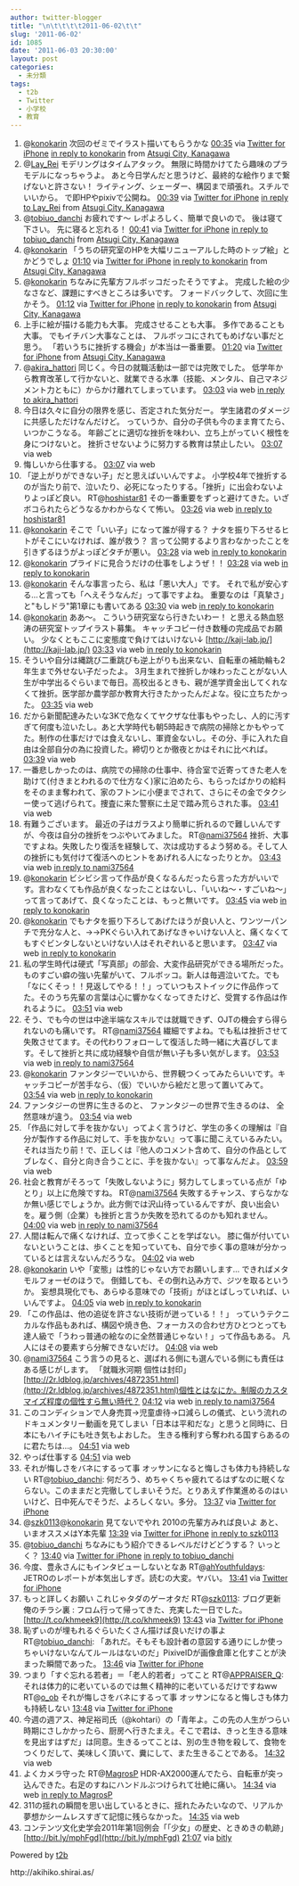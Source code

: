 ```yaml
---
author: twitter-blogger
title: "\n\t\t\t\t2011-06-02\t\t"
slug: '2011-06-02'
id: 1085
date: '2011-06-03 20:30:00'
layout: post
categories:
  - 未分類
tags:
  - t2b
  - Twitter
  - 小学校
  - 教育
---
```


<div xmlns:georss="http://www.georss.org/georss">

1.  <span><span>@[konokarin](http://twitter.com/konokarin "konokarin") 次回のゼミでイラスト描いてもらうかな</span> <span>[<span>00:35</span>](http://twitter.com/o_ob/status/76250522729984000) <span>via [Twitter for iPhone](http://twitter.com/#!/download/iphone)</span> [in reply to konokarin](http://twitter.com/konokarin/status/76244573713731584) from [Atsugi City, Kanagawa<span></span>](http://maps.google.com/maps?q=35.46588397,139.35940498)</span></span>
2.  <span><span>@[Lay_Rei](http://twitter.com/Lay_Rei "Lay_Rei") モデリングはタイムアタック。 無限に時間かけてたら趣味のプラモデルになっちゃうよ。 あと今日学んだと思うけど、最終的な絵作りまで繋げないと許さない！ ライティング、シェーダー、構図まで頑張れ。スチルでいいから。 で即HPやpixivで公開ね。</span> <span>[<span>00:39</span>](http://twitter.com/o_ob/status/76251585059098625) <span>via [Twitter for iPhone](http://twitter.com/#!/download/iphone)</span> [in reply to Lay_Rei](http://twitter.com/Lay_Rei/status/76234693082746881) from [Atsugi City, Kanagawa<span></span>](http://maps.google.com/maps?q=35.46588397,139.35940498)</span></span>
3.  <span><span>@[tobiuo_danchi](http://twitter.com/tobiuo_danchi "tobiuo_danchi") お疲れです～ レポよろしく、簡単で良いので。 後は寝て下さい。 先に寝ると忘れる！</span> <span>[<span>00:41</span>](http://twitter.com/o_ob/status/76251987968147456) <span>via [Twitter for iPhone](http://twitter.com/#!/download/iphone)</span> [in reply to tobiuo_danchi](http://twitter.com/tobiuo_danchi/status/76242436199948288) from [Atsugi City, Kanagawa<span></span>](http://maps.google.com/maps?q=35.46588397,139.35940498)</span></span>
4.  <span><span>@[konokarin](http://twitter.com/konokarin "konokarin") 「うちの研究室のHPを大幅リニューアルした時のトップ絵」とかどうでしょ</span> <span>[<span>01:10</span>](http://twitter.com/o_ob/status/76259488545521664) <span>via [Twitter for iPhone](http://twitter.com/#!/download/iphone)</span> [in reply to konokarin](http://twitter.com/konokarin/status/76253860380950528) from [Atsugi City, Kanagawa<span></span>](http://maps.google.com/maps?q=35.48384201,139.34089851)</span></span>
5.  <span><span>@[konokarin](http://twitter.com/konokarin "konokarin") ちなみに先輩方フルボッコだったそうですよ。 完成した絵の少なさなど、課題にすべきところは多いです。 フォードバックして、次回に生かそう。</span> <span>[<span>01:12</span>](http://twitter.com/o_ob/status/76259867073060864) <span>via [Twitter for iPhone](http://twitter.com/#!/download/iphone)</span> [in reply to konokarin](http://twitter.com/konokarin/status/76253860380950528) from [Atsugi City, Kanagawa<span></span>](http://maps.google.com/maps?q=35.48384201,139.34089851)</span></span>
6.  <span><span>上手に絵が描ける能力も大事。 完成させることも大事。 多作であることも大事。 でもイチバン大事なことは、 フルボッコにされてもめげない事だと思う。 「若いうちに挫折する機会」が本当は一番重要。</span> <span>[<span>01:20</span>](http://twitter.com/o_ob/status/76262000119918592) <span>via [Twitter for iPhone](http://twitter.com/#!/download/iphone)</span> from [Atsugi City, Kanagawa<span></span>](http://maps.google.com/maps?q=35.48384201,139.34089851)</span></span>
7.  <span><span>@[akira_hattori](http://twitter.com/akira_hattori "akira_hattori") 同じく。今日の就職活動は一部では完敗でした。 低学年から教育改革して行かないと、就業できる水準（技能、メンタル、自己マネジメント力ともに）からかけ離れてしまっています。</span> <span>[<span>03:03</span>](http://twitter.com/o_ob/status/76287934378160129) <span>via web</span> [in reply to akira_hattori](http://twitter.com/akira_hattori/status/76270732090425344)</span></span>
8.  <span><span>今日は久々に自分の限界を感じ、否定された気分だー。 学生諸君のダメージに共感しただけなんだけど。 っていうか、自分の子供も今のまま育てたら、いつかこうなる。 年齢ごとに適切な挫折を味わい、立ち上がっていく根性を身につけないと。 挫折させないように努力する教育は禁止したい。</span> <span>[<span>03:07</span>](http://twitter.com/o_ob/status/76288731673403394) <span>via web</span></span></span>
9.  <span><span>悔しいから仕事する。</span> <span>[<span>03:07</span>](http://twitter.com/o_ob/status/76288824241692672) <span>via web</span></span></span>
10.  <span><span>「逆上がりができない子」だと思えばいいんですよ。 小学校4年で挫折するのが当たり前で、泣いたり、必死になったりする。「挫折」に出会わないよりよっぽど良い。 RT@[hoshistar81](http://twitter.com/hoshistar81 "hoshistar81") その一番重要をずっと避けてきた。いざボコられたらどうなるかわからなくて怖い。</span> <span>[<span>03:26</span>](http://twitter.com/o_ob/status/76293503008780288) <span>via web</span> [in reply to hoshistar81](http://twitter.com/hoshistar81/status/76263524401299456)</span></span>
11.  <span><span>@[konokarin](http://twitter.com/konokarin "konokarin") そこで「いい子」になって誰が得する？ ナタを振り下ろせるヒトがそこにいなければ、誰が救う？ 言って公開するより言わなかったことを引きずるほうがよっぽどタチが悪い。</span> <span>[<span>03:28</span>](http://twitter.com/o_ob/status/76294040072626176) <span>via web</span> [in reply to konokarin](http://twitter.com/konokarin/status/76276353607024642)</span></span>
12.  <span><span>@[konokarin](http://twitter.com/konokarin "konokarin") プライドに見合うだけの仕事をしようぜ！！</span> <span>[<span>03:28</span>](http://twitter.com/o_ob/status/76294173434724352) <span>via web</span> [in reply to konokarin](http://twitter.com/konokarin/status/76285431104278528)</span></span>
13.  <span><span>@[konokarin](http://twitter.com/konokarin "konokarin") そんな事言ったら、私は「悪い大人」です。 それで私が安心する…と言っても「へえそうなんだ」って事ですよね。 重要なのは「真摯さ」と"もしドラ"第1章にも書いてある</span> <span>[<span>03:30</span>](http://twitter.com/o_ob/status/76294732648681472) <span>via web</span> [in reply to konokarin](http://twitter.com/konokarin/status/76286177191280640)</span></span>
14.  <span><span>@[konokarin](http://twitter.com/konokarin "konokarin") ああ〜。 こういう研究室なら行きたいわー！ と思える熱血怒涛の研究室トップイラスト募集。 キャッチコピー付き数種の完成品でお願い。 少なくともここに変態度で負けてはいけない↓ [http://kaji-lab.jp/](http://kaji-lab.jp/)</span> <span>[<span>03:33</span>](http://twitter.com/o_ob/status/76295287446048768) <span>via web</span> [in reply to konokarin](http://twitter.com/konokarin/status/76265669955555328)</span></span>
15.  <span><span>そういや自分は縄跳び二重跳びも逆上がりも出来ない、自転車の補助輪も2年生まで外せない子だったよ。 3月生まれで挫折しか味わったことがない人生が中学出るぐらいまで毎日。高校出るときも、親が進学資金出してくれなくて挫折。医学部か農学部か教育大行きたかったんだよな。役に立ちたかった。</span> <span>[<span>03:35</span>](http://twitter.com/o_ob/status/76295973466415104) <span>via web</span></span></span>
16.  <span><span>だから新聞配達みたいな3Kで危なくてヤクザな仕事もやったし、人的に汚すぎて何度も泣いたし。あと大学時代も朝5時起きで病院の掃除とかもやってた。制作の仕事だけでは食えないし、軍資金ないし。その分、手に入れた自由は全部自分の為に投資した。締切りとか徹夜とかはそれに比べれば。</span> <span>[<span>03:39</span>](http://twitter.com/o_ob/status/76296888936173569) <span>via web</span></span></span>
17.  <span><span>一番悲しかったのは、病院での掃除の仕事中、待合室で近寄ってきた老人を助けて(付きまとわれるので仕方なく)家に泊めたら、もらったばかりの給料をそのまま奪われて、家のフトンに小便までされて、さらにその金でタクシー使って逃げられて。捜査に来た警察に土足で踏み荒らされた事。</span> <span>[<span>03:41</span>](http://twitter.com/o_ob/status/76297390449111041) <span>via web</span></span></span>
18.  <span><span>有難うございます。 最近の子はガラスより簡単に折れるので難しいんですが、今夜は自分の挫折をつぶやいてみました。 RT@[nami37564](http://twitter.com/nami37564 "nami37564") 挫折、大事ですよね。失敗したり復活を経験して、次は成功するよう努める。そして人の挫折にも気付けて復活へのヒントをあげれる人になったりとか。</span> <span>[<span>03:43</span>](http://twitter.com/o_ob/status/76297946144063488) <span>via web</span> [in reply to nami37564](http://twitter.com/nami37564/status/76296943072055296)</span></span>
19.  <span><span>@[konokarin](http://twitter.com/konokarin "konokarin") ビシビシ言って作品が良くなるんだったら言った方がいいです。言わなくても作品が良くなったことはないし、「いいね〜・すごいね〜」って言ってあげて、良くなったことは、もっと無いです。</span> <span>[<span>03:45</span>](http://twitter.com/o_ob/status/76298411728572416) <span>via web</span> [in reply to konokarin](http://twitter.com/konokarin/status/76297913323630592)</span></span>
20.  <span><span>@[konokarin](http://twitter.com/konokarin "konokarin") でもナタを振り下ろしてあげたほうが良い人と、ワンツーパンチで充分な人と、→→PKぐらい入れてあげなきゃいけない人と、痛くなくてもすぐビンタしないといけない人はそれぞれいると思います。</span> <span>[<span>03:47</span>](http://twitter.com/o_ob/status/76298842865278976) <span>via web</span> [in reply to konokarin](http://twitter.com/konokarin/status/76297913323630592)</span></span>
21.  <span><span>私の学生時代は硬式「写真部」の部会、大変作品研究ができる場所だった。ものすごい癖の強い先輩がいて、フルボッコ。新人は毎週泣いてた。でも「なにくそっ！！見返してやる！！」っていつもストイックに作品作ってた。そのうち先輩の言葉は心に響かなくなってきたけど、受賞する作品は作れるように。</span> <span>[<span>03:51</span>](http://twitter.com/o_ob/status/76299933367533568) <span>via web</span></span></span>
22.  <span><span>そう、でも今の世は中途半端なスキルでは就職できず、OJTの機会すら得られないのも痛いです。 RT@[nami37564](http://twitter.com/nami37564 "nami37564") 繊細ですよね。でも私は挫折させて失敗させてます。その代わりフォローして復活した時一緒に大喜びしてます。そして挫折と共に成功経験や自信が無い子も多い気がします。</span> <span>[<span>03:53</span>](http://twitter.com/o_ob/status/76300377141690368) <span>via web</span> [in reply to nami37564](http://twitter.com/nami37564/status/76299817797685248)</span></span>
23.  <span><span>@[konokarin](http://twitter.com/konokarin "konokarin") ファンタジーでいいから、世界観つくってみたらいいです。キャッチコピーが苦手なら、（仮）でいいから絵だと思って置いてみて。</span> <span>[<span>03:54</span>](http://twitter.com/o_ob/status/76300550823616512) <span>via web</span> [in reply to konokarin](http://twitter.com/konokarin/status/76300069523038208)</span></span>
24.  <span><span>ファンタジーの世界に生きるのと、 ファンタジーの世界で生きるのは、 全然意味が違う。</span> <span>[<span>03:54</span>](http://twitter.com/o_ob/status/76300737772126208) <span>via web</span></span></span>
25.  <span><span>「作品に対して手を抜かない」ってよく言うけど、学生の多くの理解は『自分が製作する作品に対して、手を抜かない』って事に聞こえているみたい。それは当たり前！で、正しくは『他人のコメント含めて、自分の作品としてブレなく、自分と向き合うことに、手を抜かない』って事なんだよ。</span> <span>[<span>03:59</span>](http://twitter.com/o_ob/status/76301856309121025) <span>via web</span></span></span>
26.  <span><span>社会と教育がそろって「失敗しないように」努力してしまっている点が「ゆとり」以上に危険ですね。 RT@[nami37564](http://twitter.com/nami37564 "nami37564") 失敗するチャンス、すらなかなか無い感じでしょうか。此方側では沢山待っているんですが、良い出会いを。雇う側（企業）も挫折と言うか失敗を恐れてるのかも知れません。</span> <span>[<span>04:00</span>](http://twitter.com/o_ob/status/76302273768210432) <span>via web</span> [in reply to nami37564](http://twitter.com/nami37564/status/76301430918619136)</span></span>
27.  <span><span>人間は転んで痛くなければ、立って歩くことを学ばない。 膝に傷が付いていないということは、歩くことを知っていても、自分で歩く事の意味が分かっているとは言えないんだろうな。</span> <span>[<span>04:02</span>](http://twitter.com/o_ob/status/76302744226496512) <span>via web</span></span></span>
28.  <span><span>@[konokarin](http://twitter.com/konokarin "konokarin") いや「変態」は性的じゃない方でお願いします… できればメタモルフォーゼのほうで。 倒錯しても、その倒れ込み方で、ジツを取るというか。 妄想具現化でも、あらゆる意味での「技術」がほとばしっていれば、いいんですよ。</span> <span>[<span>04:05</span>](http://twitter.com/o_ob/status/76303392431022081) <span>via web</span> [in reply to konokarin](http://twitter.com/konokarin/status/76301057118060544)</span></span>
29.  <span><span>「この作品は、他の追従を許さない技術が迸っている！！」 っていうテクニカルな作品もあれば、構図や焼き色、フォーカスの合わせ方ひとつとっても達人級で「うわっ普通の絵なのに全然普通じゃない！」って作品もある。 凡人にはその要素すら分解できないだけ。</span> <span>[<span>04:08</span>](http://twitter.com/o_ob/status/76304180293283840) <span>via web</span></span></span>
30.  <span><span>@[nami37564](http://twitter.com/nami37564 "nami37564") こう言うの見ると、選ばれる側にも選んでいる側にも責任はある感じがします。 「就職氷河期 個性は封印」 [http://2r.ldblog.jp/archives/4872351.html](http://2r.ldblog.jp/archives/4872351.html)個性とはなにか。制服のカスタマイズ程度の個性すら無い時代？</span> <span>[<span>04:12</span>](http://twitter.com/o_ob/status/76305313497755648) <span>via web</span> [in reply to nami37564](http://twitter.com/nami37564/status/76303521863057408)</span></span>
31.  <span><span>このコンディションで人身売買→児童虐待→口減らしの儀式、という流れのドキュメンタリー動画を見てしまい「日本は平和だな」と思うと同時に、日本にもハイチにも吐き気もよおした。 生きる権利すら奪われる国すらあるのに君たちは…。</span> <span>[<span>04:51</span>](http://twitter.com/o_ob/status/76315008304300034) <span>via web</span></span></span>
32.  <span><span>やっぱ仕事する</span> <span>[<span>04:51</span>](http://twitter.com/o_ob/status/76315063325171712) <span>via web</span></span></span>
33.  <span><span>それが悔しさをバネにするって事 オッサンになると悔しさも体力も持続しない RT@[tobiuo_danchi](http://twitter.com/tobiuo_danchi "tobiuo_danchi"): 何だろう、めちゃくちゃ疲れてるはずなのに眠くならない。このままだと完徹してしまいそうだ。とりあえず作業進めるのはいいけど、日中死んでそうだ、よろしくない。多分。</span> <span>[<span>13:37</span>](http://twitter.com/o_ob/status/76447451636174848) <span>via [Twitter for iPhone](http://twitter.com/#!/download/iphone)</span></span></span>
34.  <span><span>@[szk0113](http://twitter.com/szk0113 "szk0113")@[konokarin](http://twitter.com/konokarin "konokarin") 見てないでやれ 2010の先輩方みれば良いよ あと、いまオススメはY本先輩</span> <span>[<span>13:39</span>](http://twitter.com/o_ob/status/76447841693859840) <span>via [Twitter for iPhone](http://twitter.com/#!/download/iphone)</span> [in reply to szk0113](http://twitter.com/szk0113/status/76340010332336128)</span></span>
35.  <span><span>@[tobiuo_danchi](http://twitter.com/tobiuo_danchi "tobiuo_danchi") ちなみにもう紹介できるレベルだけどどうする？ いっとく？</span> <span>[<span>13:40</span>](http://twitter.com/o_ob/status/76448192375427073) <span>via [Twitter for iPhone](http://twitter.com/#!/download/iphone)</span> [in reply to tobiuo_danchi](http://twitter.com/tobiuo_danchi/status/76363944322809857)</span></span>
36.  <span><span>今度、豊永さんにもインタビューしないとなあ RT@[ahYouthfuldays](http://twitter.com/ahYouthfuldays "ahYouthfuldays"): JETROのレポートが本気出しすぎ。読むの大変。ヤバい。</span> <span>[<span>13:41</span>](http://twitter.com/o_ob/status/76448310449287168) <span>via [Twitter for iPhone](http://twitter.com/#!/download/iphone)</span></span></span>
37.  <span><span>もっと詳しくお願い これじゃタダのゲーオタだ RT@[szk0113](http://twitter.com/szk0113 "szk0113"): ブログ更新　俺のチラシ裏 : フロム行って帰ってきた、充実した一日でした。 [http://t.co/khmeek9](http://t.co/khmeek9)</span> <span>[<span>13:43</span>](http://twitter.com/o_ob/status/76448778760097793) <span>via [Twitter for iPhone](http://twitter.com/#!/download/iphone)</span></span></span>
38.  <span><span>恥ずぃのが埋もれるぐらいたくさん描けば良いだけの事よ RT@[tobiuo_danchi](http://twitter.com/tobiuo_danchi "tobiuo_danchi"): 「あれだ。そもそも設計者の意図する通りにしか使っちゃいけないなんてルールはないのだ」PixiveIDが画像倉庫と化すことが決まった瞬間であった。</span> <span>[<span>13:46</span>](http://twitter.com/o_ob/status/76449613191716864) <span>via [Twitter for iPhone](http://twitter.com/#!/download/iphone)</span></span></span>
39.  <span><span>つまり「すぐ忘れる若者」＝「老人的若者」ってこと RT@[APPRAISER_Q](http://twitter.com/APPRAISER_Q "APPRAISER_Q"): それは体力的に老いているのでは無く精神的に老いているだけですねww RT@[o_ob](http://twitter.com/o_ob "o_ob") それが悔しさをバネにするって事 オッサンになると悔しさも体力も持続しない</span> <span>[<span>13:48</span>](http://twitter.com/o_ob/status/76450043061747713) <span>via [Twitter for iPhone](http://twitter.com/#!/download/iphone)</span></span></span>
40.  <span><span>今週の週アス、神足裕司氏（@kohtari）の「青年よ。この先の人生がつらい時期にさしかかったら、厨房へ行きたまえ。そこで君は、きっと生きる意味を見出すはずだ」は同意。生きるってことは、別の生き物を殺して、食物をつくりだして、美味しく頂いて、糞にして、また生きることである。</span> <span>[<span>14:32</span>](http://twitter.com/o_ob/status/76461173108776960) <span>via web</span></span></span>
41.  <span><span>よくカメラ守った RT@[MagrosP](http://twitter.com/MagrosP "MagrosP") HDR-AX2000運んでたら、自転車が突っ込んできた。右足のすねにハンドルぶつけられて壮絶に痛い。</span> <span>[<span>14:34</span>](http://twitter.com/o_ob/status/76461691751247875) <span>via web</span> [in reply to MagrosP](http://twitter.com/MagrosP/status/76459706704596992)</span></span>
42.  <span><span>311の揺れの瞬間を思い出しているときに、揺れたみたいなので、リアルか夢想かシームレスすぎて記憶に残らなかった。</span> <span>[<span>14:35</span>](http://twitter.com/o_ob/status/76462025282297856) <span>via web</span></span></span>
43.  <span><span>コンテンツ文化史学会2011年第1回例会「「少女」の歴史、ときめきの軌跡」 [http://bit.ly/mphFgd](http://bit.ly/mphFgd)</span> <span>[<span>21:07</span>](http://twitter.com/o_ob/status/76560519510761472) <span>via [bitly](http://bit.ly)</span></span></span>

</div>

Powered by [t2b](http://t2b.utilz.jp/)

<div>http://akihiko.shirai.as/</div>